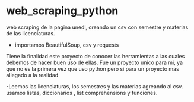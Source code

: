 # web_scraping_python
web scraping de la pagina unedl, creando un csv con semestre y materias de las licenciaturas.
- importamos BeautifulSoup, csv y requests

Tiene la finalidad este proyecto de conocer las herramientas a las cuales debemos de hacer buen uso de ellas.
Fue un proyecto unico para mi, ya que no es la primera vez que uso python pero si para un proyecto mas allegado 
a la realidad

-Leemos las licenciaturas, los semestres y las materias agreando al csv.
usamos listas, diccionarios , list comprehensions y funciones.
